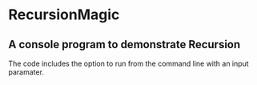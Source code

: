 # RecursionMagic
A console program to demonstrate **Recursion**
---
The code includes the option to run from the command line with an input paramater.

